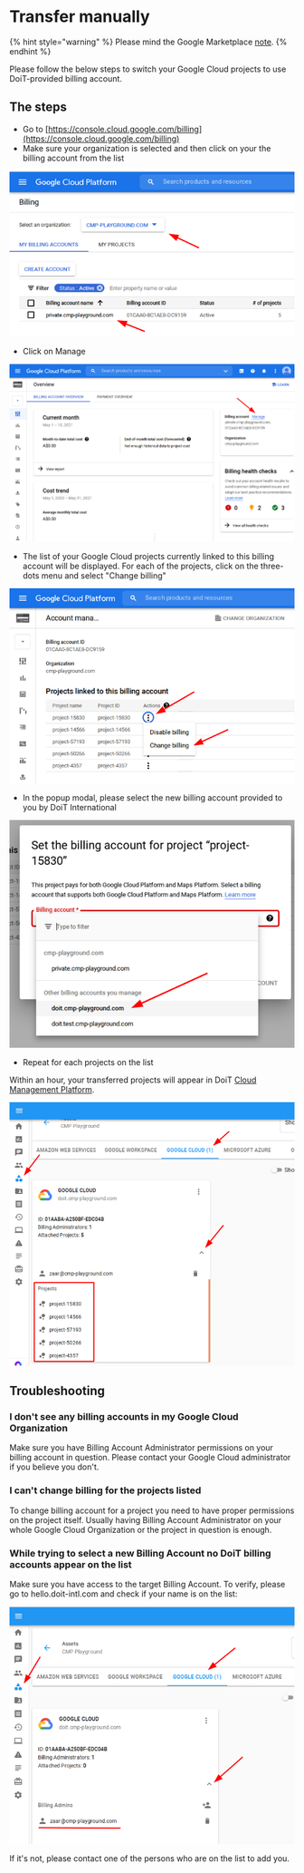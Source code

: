 # Transfer manually

{% hint style="warning" %}
Please mind the Google Marketplace [note](./).
{% endhint %}

Please follow the below steps to switch your Google Cloud projects to use DoiT-provided billing account.

## The steps

* Go to [https://console.cloud.google.com/billing](https://console.cloud.google.com/billing)
* Make sure your organization is selected and then click on your the billing account from the list

![A screenshot showing you the organization selection menu and the billing account list](../../.gitbook/assets/organization-menu-billing-account-list.png)

* Click on Manage

![A screenshot showing the location of the Manager option](../../.gitbook/assets/manager-option.png)

* The list of your Google Cloud projects currently linked to this billing account will be displayed. For each of the projects, click on the three-dots menu and select "Change billing"

![A screenshot showing the location of the Change Billing option](../../.gitbook/assets/change-billing-option.png)

* In the popup modal, please select the new billing account provided to you by DoiT International

![A screenshot showing you the billing account dropdown menu](../../.gitbook/assets/billing-account-menu.png)

* Repeat for each projects on the list

Within an hour, your transferred projects will appear in DoiT [Cloud Management Platform](https://hello.doit-intl.com).

![A screenshot showing you how to access the list of transferred projects](../../.gitbook/assets/access-transferred-projects.png)

## Troubleshooting

### I don't see any billing accounts in my Google Cloud Organization

Make sure you have Billing Account Administrator permissions on your billing account in question. Please contact your Google Cloud administrator if you believe you don't.

### I can't change billing for the projects listed

To change billing account for a project you need to have proper permissions on the project itself. Usually having Billing Account Administrator on your whole Google Cloud Organization or the project in question is enough.

### While trying to select a new Billing Account no DoiT billing accounts appear on the list

Make sure you have access to the target Billing Account. To verify, please go to hello.doit-intl.com and check if your name is on the list:

![A screenshot showing you how to verify you have access to the billing account](../../.gitbook/assets/verify-access-billing-account.png)

If it's not, please contact one of the persons who are on the list to add you.
